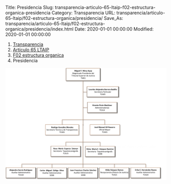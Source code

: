 Title: Presidencia
Slug: transparencia-articulo-65-ltaip-f02-estructura-organica-presidencia
Category: Transparencia
URL: transparencia/articulo-65-ltaip/f02-estructura-organica/presidencia/
Save_As: transparencia/articulo-65-ltaip/f02-estructura-organica/presidencia/index.html
Date: 2020-01-01 00:00:00
Modified: 2020-01-01 00:00:00


<nav aria-label="breadcrumb">
<ol class="breadcrumb">
<li class="breadcrumb-item"><a href="../../../">Transparencia</a></li>
<li class="breadcrumb-item"><a href="../../">Artículo 65 LTAIP</a></li>
<li class="breadcrumb-item"><a href="../">F02 estructura organica</a></li>
<li class="breadcrumb-item active" aria-current="page">Presidencia</li>
</ol>
</nav>


<img class="img-fluid" src="Presidencia.png" alt="Presidencia">